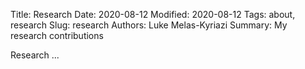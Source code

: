 Title: Research
Date: 2020-08-12
Modified: 2020-08-12
Tags: about, research
Slug: research
Authors: Luke Melas-Kyriazi
Summary: My research contributions

Research ...

